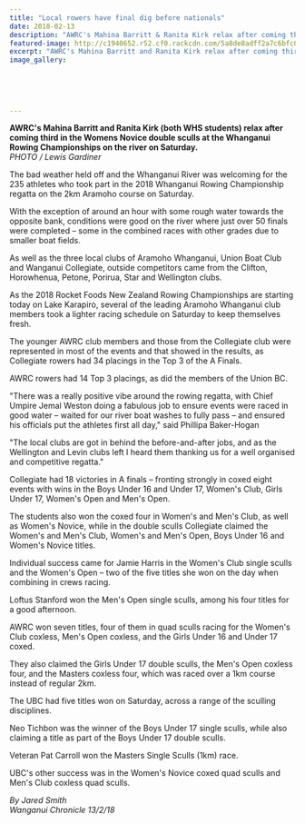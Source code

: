 ```yaml
---
title: "Local rowers have final dig before nationals"
date: 2018-02-13
description: "AWRC's Mahina Barritt & Ranita Kirk relax after coming third in the Womens Novice double sculls at the Whanganui Rowing Championships on the river..."
featured-image: http://c1940652.r52.cf0.rackcdn.com/5a8de8adff2a7c6bfc000107/Mahina-Barritt--Ranita-Kirk-3rd-novice-dbl-scull-13-feb-chron.jpg
excerpt: "AWRC's Mahina Barritt and Ranita Kirk relax after coming third in the Womens Novice double sculls at the Whanganui Rowing Championships on the river on Saturday."
image_gallery:
    
    
    
    
    
---
```


<p><strong>AWRC's Mahina Barritt and Ranita Kirk (both WHS students) relax after coming third in the Womens Novice double sculls at the Whanganui Rowing Championships on the river on Saturday.</strong><br /><em>PHOTO / Lewis Gardiner</em></p>
<p class="element element-paragraph">The bad weather held off and the Whanganui River was welcoming for the 235 athletes who took part in the 2018 Whanganui Rowing Championship regatta on the 2km Aramoho course on Saturday.</p>
<p class="element element-paragraph">With the exception of around an hour with some rough water towards the opposite bank, conditions were good on the river where just over 50 finals were completed &ndash; some in the combined races with other grades due to smaller boat fields.</p>
<p class="element element-paragraph">As well as the three local clubs of Aramoho Whanganui, Union Boat Club and Wanganui Collegiate, outside competitors came from the Clifton, Horowhenua, Petone, Porirua, Star and Wellington clubs.</p>
<p class="element element-paragraph">As the 2018 Rocket Foods New Zealand Rowing Championships are starting today on Lake Karapiro, several of the leading Aramoho Whanganui club members took a lighter racing schedule on Saturday to keep themselves fresh.</p>
<p class="element element-paragraph">The younger AWRC club members and those from the Collegiate club were represented in most of the events and that showed in the results, as Collegiate rowers had 34 placings in the Top 3 of the A Finals.</p>
<p class="element element-paragraph">AWRC rowers had 14 Top 3 placings, as did the members of the Union BC.</p>
<p class="element element-paragraph">"There was a really positive vibe around the rowing regatta, with Chief Umpire Jemal Weston doing a fabulous job to ensure events were raced in good water &ndash; waited for our river boat washes to fully pass &ndash; and ensured his officials put the athletes first all day," said Phillipa Baker-Hogan</p>
<p class="element element-paragraph">"The local clubs are got in behind the before-and-after jobs, and as the Wellington and Levin clubs left I heard them thanking us for a well organised and competitive regatta."</p>
<p class="element element-paragraph">Collegiate had 18 victories in A finals &ndash; fronting strongly in coxed eight events with wins in the Boys Under 16 and Under 17, Women's Club, Girls Under 17, Women's Open and Men's Open.</p>
<p class="element element-paragraph">The students also won the coxed four in Women's and Men's Club, as well as Women's Novice, while in the double sculls Collegiate claimed the Women's and Men's Club, Women's and Men's Open, Boys Under 16 and Women's Novice titles.</p>
<p class="element element-paragraph">Individual success came for Jamie Harris in the Women's Club single sculls and the Women's Open &ndash; two of the five titles she won on the day when combining in crews racing.</p>
<p class="element element-paragraph">Loftus Stanford won the Men's Open single sculls, among his four titles for a good afternoon.</p>
<p class="element element-paragraph">AWRC won seven titles, four of them in quad sculls racing for the Women's Club coxless, Men's Open coxless, and the Girls Under 16 and Under 17 coxed.</p>
<p class="element element-paragraph">They also claimed the Girls Under 17 double sculls, the Men's Open coxless four, and the Masters coxless four, which was raced over a 1km course instead of regular 2km.</p>
<p class="element element-paragraph">The UBC had five titles won on Saturday, across a range of the sculling disciplines.</p>
<p class="element element-paragraph">Neo Tichbon was the winner of the Boys Under 17 single sculls, while also claiming a title as part of the Boys Under 17 double sculls.</p>
<p class="element element-paragraph">Veteran Pat Carroll won the Masters Single Sculls (1km) race.</p>
<p class="element element-paragraph">UBC's other success was in the Women's Novice coxed quad sculls and Men's Club coxless quad sculls.</p>
<p class="element element-paragraph"><em>By Jared Smith</em><br /><em>Wanganui Chronicle 13/2/18</em></p>

